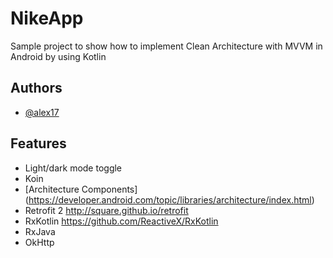 # NikeApp
Sample project to show how to implement Clean Architecture with MVVM in Android by using Kotlin
## Authors

- [@alex17](https://github.com/m-alex17)
## Features

- Light/dark mode toggle
- Koin
- [Architecture Components] (https://developer.android.com/topic/libraries/architecture/index.html)
- Retrofit 2 http://square.github.io/retrofit
- RxKotlin https://github.com/ReactiveX/RxKotlin
- RxJava 
- OkHttp
